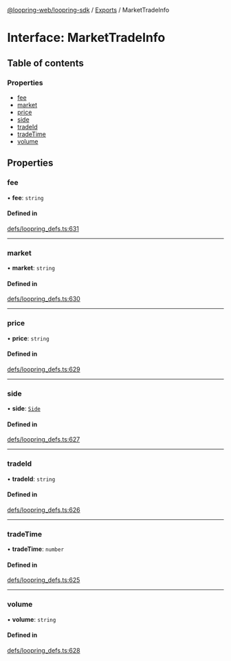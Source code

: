 [@loopring-web/loopring-sdk](../README.md) / [Exports](../modules.md) / MarketTradeInfo

# Interface: MarketTradeInfo

## Table of contents

### Properties

- [fee](MarketTradeInfo.md#fee)
- [market](MarketTradeInfo.md#market)
- [price](MarketTradeInfo.md#price)
- [side](MarketTradeInfo.md#side)
- [tradeId](MarketTradeInfo.md#tradeid)
- [tradeTime](MarketTradeInfo.md#tradetime)
- [volume](MarketTradeInfo.md#volume)

## Properties

### fee

• **fee**: `string`

#### Defined in

[defs/loopring_defs.ts:631](https://github.com/Loopring/loopring_sdk/blob/a4b843d/src/defs/loopring_defs.ts#L631)

___

### market

• **market**: `string`

#### Defined in

[defs/loopring_defs.ts:630](https://github.com/Loopring/loopring_sdk/blob/a4b843d/src/defs/loopring_defs.ts#L630)

___

### price

• **price**: `string`

#### Defined in

[defs/loopring_defs.ts:629](https://github.com/Loopring/loopring_sdk/blob/a4b843d/src/defs/loopring_defs.ts#L629)

___

### side

• **side**: [`Side`](../enums/Side.md)

#### Defined in

[defs/loopring_defs.ts:627](https://github.com/Loopring/loopring_sdk/blob/a4b843d/src/defs/loopring_defs.ts#L627)

___

### tradeId

• **tradeId**: `string`

#### Defined in

[defs/loopring_defs.ts:626](https://github.com/Loopring/loopring_sdk/blob/a4b843d/src/defs/loopring_defs.ts#L626)

___

### tradeTime

• **tradeTime**: `number`

#### Defined in

[defs/loopring_defs.ts:625](https://github.com/Loopring/loopring_sdk/blob/a4b843d/src/defs/loopring_defs.ts#L625)

___

### volume

• **volume**: `string`

#### Defined in

[defs/loopring_defs.ts:628](https://github.com/Loopring/loopring_sdk/blob/a4b843d/src/defs/loopring_defs.ts#L628)
